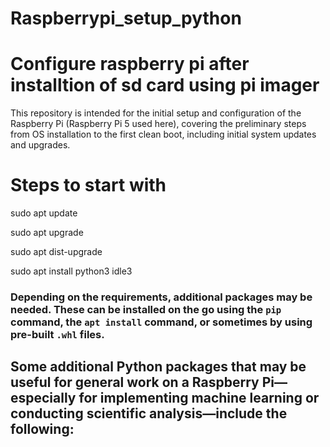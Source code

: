 # Raspberrypi_setup_python
# Configure raspberry pi after installtion of sd card using pi imager

This repository is intended for the initial setup and configuration of the Raspberry Pi (Raspberry Pi 5 used here), covering the preliminary steps from OS installation to the first clean boot, including initial system updates and upgrades.

# Steps to start with

sudo apt update


sudo apt upgrade


sudo apt dist-upgrade 


sudo apt install python3 idle3


### Depending on the requirements, additional packages may be needed. These can be installed on the go using the `pip` command, the `apt install` command, or sometimes by using pre-built `.whl` files.

## Some additional Python packages that may be useful for general work on a Raspberry Pi—especially for implementing machine learning or conducting scientific analysis—include the following:
